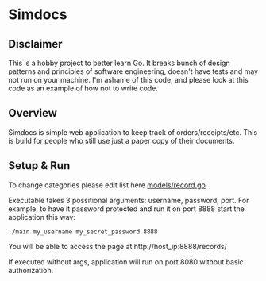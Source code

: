 # Simdocs

## Disclaimer
This is a hobby project to better learn Go. It breaks bunch of design patterns and principles of software engineering, doesn't have tests and may not run on your machine. I'm ashame of this code, and please look at this code as an example of how not to write code.

## Overview
Simdocs is simple web application to keep track of orders/receipts/etc. This is build for people who still use just a paper copy of their documents.

## Setup & Run
To change categories please edit list here [models/record.go](https://github.com/cedy/simdocs/blob/master/models/record.go#L22)

Executable takes 3 possitional arguments: username, password, port.
For example, to have it password protected and run it on port 8888 start the application this way:
```
./main my_username my_secret_password 8888
```
You will be able to access the page at http://host_ip:8888/records/

If executed without args, application will run on port 8080 without basic authorization. 
